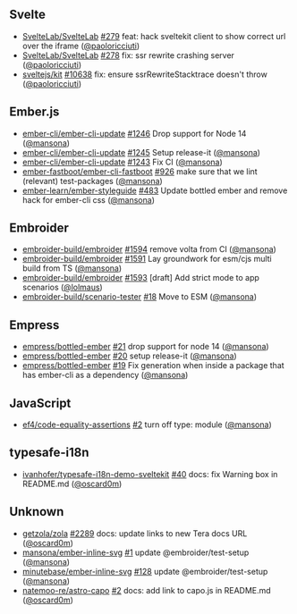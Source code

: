 ## Svelte

- [SvelteLab/SvelteLab] [#279](https://github.com/SvelteLab/SvelteLab/pull/279)
  feat: hack sveltekit client to show correct url over the iframe
  ([@paoloricciuti])
- [SvelteLab/SvelteLab] [#278](https://github.com/SvelteLab/SvelteLab/pull/278)
  fix: ssr rewrite crashing server ([@paoloricciuti])
- [sveltejs/kit] [#10638](https://github.com/sveltejs/kit/pull/10638) fix:
  ensure ssrRewriteStacktrace doesn't throw ([@paoloricciuti])

## Ember.js

- [ember-cli/ember-cli-update]
  [#1246](https://github.com/ember-cli/ember-cli-update/pull/1246) Drop support
  for Node 14 ([@mansona])
- [ember-cli/ember-cli-update]
  [#1245](https://github.com/ember-cli/ember-cli-update/pull/1245) Setup
  release-it ([@mansona])
- [ember-cli/ember-cli-update]
  [#1243](https://github.com/ember-cli/ember-cli-update/pull/1243) Fix CI
  ([@mansona])
- [ember-fastboot/ember-cli-fastboot]
  [#926](https://github.com/ember-fastboot/ember-cli-fastboot/pull/926) make
  sure that we lint (relevant) test-packages ([@mansona])
- [ember-learn/ember-styleguide]
  [#483](https://github.com/ember-learn/ember-styleguide/pull/483) Update
  bottled ember and remove hack for ember-cli css ([@mansona])

## Embroider

- [embroider-build/embroider]
  [#1594](https://github.com/embroider-build/embroider/pull/1594) remove volta
  from CI ([@mansona])
- [embroider-build/embroider]
  [#1591](https://github.com/embroider-build/embroider/pull/1591) Lay groundwork
  for esm/cjs multi build from TS ([@mansona])
- [embroider-build/embroider]
  [#1593](https://github.com/embroider-build/embroider/pull/1593) [draft] Add
  strict mode to app scenarios ([@lolmaus])
- [embroider-build/scenario-tester]
  [#18](https://github.com/embroider-build/scenario-tester/pull/18) Move to ESM
  ([@mansona])

## Empress

- [empress/bottled-ember]
  [#21](https://github.com/empress/bottled-ember/pull/21) drop support for node
  14 ([@mansona])
- [empress/bottled-ember]
  [#20](https://github.com/empress/bottled-ember/pull/20) setup release-it
  ([@mansona])
- [empress/bottled-ember]
  [#19](https://github.com/empress/bottled-ember/pull/19) Fix generation when
  inside a package that has ember-cli as a dependency ([@mansona])

## JavaScript

- [ef4/code-equality-assertions]
  [#2](https://github.com/ef4/code-equality-assertions/pull/2) turn off type:
  module ([@mansona])

## typesafe-i18n

- [ivanhofer/typesafe-i18n-demo-sveltekit]
  [#40](https://github.com/ivanhofer/typesafe-i18n-demo-sveltekit/pull/40) docs:
  fix Warning box in README.md ([@oscard0m])

## Unknown

- [getzola/zola] [#2289](https://github.com/getzola/zola/pull/2289) docs: update
  links to new Tera docs URL ([@oscard0m])
- [mansona/ember-inline-svg]
  [#1](https://github.com/mansona/ember-inline-svg/pull/1) update
  @embroider/test-setup ([@mansona])
- [minutebase/ember-inline-svg]
  [#128](https://github.com/minutebase/ember-inline-svg/pull/128) update
  @embroider/test-setup ([@mansona])
- [natemoo-re/astro-capo] [#2](https://github.com/natemoo-re/astro-capo/pull/2)
  docs: add link to capo.js in README.md ([@oscard0m])

[@lolmaus]: https://github.com/lolmaus
[@mansona]: https://github.com/mansona
[@oscard0m]: https://github.com/oscard0m
[@paoloricciuti]: https://github.com/paoloricciuti
[sveltelab/sveltelab]: https://github.com/SvelteLab/SvelteLab
[ef4/code-equality-assertions]: https://github.com/ef4/code-equality-assertions
[ember-cli/ember-cli-update]: https://github.com/ember-cli/ember-cli-update
[ember-fastboot/ember-cli-fastboot]:
  https://github.com/ember-fastboot/ember-cli-fastboot
[ember-learn/ember-styleguide]: https://github.com/ember-learn/ember-styleguide
[embroider-build/embroider]: https://github.com/embroider-build/embroider
[embroider-build/scenario-tester]:
  https://github.com/embroider-build/scenario-tester
[empress/bottled-ember]: https://github.com/empress/bottled-ember
[getzola/zola]: https://github.com/getzola/zola
[ivanhofer/typesafe-i18n-demo-sveltekit]:
  https://github.com/ivanhofer/typesafe-i18n-demo-sveltekit
[mansona/ember-inline-svg]: https://github.com/mansona/ember-inline-svg
[minutebase/ember-inline-svg]: https://github.com/minutebase/ember-inline-svg
[natemoo-re/astro-capo]: https://github.com/natemoo-re/astro-capo
[sveltejs/kit]: https://github.com/sveltejs/kit
